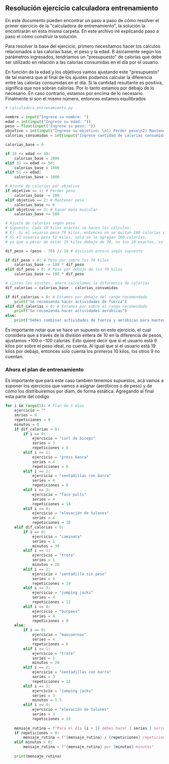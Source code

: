 ## Resolución ejercicio calculadora entrenamiento

En este documento pueden encontrar un paso a paso de cómo resolver el primer ejercicio de la "calculadora de entrenamiento", la solución la encontrarán en esta misma carpeta. En este archivo iré explicando paso a paso el cómo construir la solución.

Para resolver la base del ejercicio, primero necesitamos hacer los cálculos relacionados a las calorías base, el peso y la edad. B
ásicamente según los parámetros ingresados, tendríamos un "presupuesto" de calorías que debe ser utilizado en relación a las calorías consumidas en el día por el usuario.

En función de la edad y los objetivos vamos ajustando este "presupuesto" de tal manera que al final de los ajustes podamos calcular la diferencia entre las calorías consumidas en el día.
Si la cantidad resultante es positiva, significa que nos sobran calorías. Por lo tanto estamos por debajo de lo necesario. En caso contrario, estamos por encima de lo necesario. Finalmente si son el mismo número, entonces estamos equilibrados

```python
# calculadora_entrenamiento.py

nombre = input("Ingrese su nombre: ")
edad = int(input("Ingrese su edad: "))
peso = float(input("Ingrese su peso: "))
objetivo = int(input("Ingrese su objetivo: \n1) Perder peso\n2) Mantener peso\n3) Ganar masa muscular\n: "))
calorias_consumidas = int(input("Ingrese cantidad de calorías consumidas"))

calorias_base = 0

if 18 <= edad <= 30:
    calorias_base = 2000
elif 31 <= edad <= 50:
    calorias_base = 1800
elif 51 <= edad:
    calorias_base = 1600

# Ajuste de calorías por objetivo
if objetivo == 1: # Perder peso
    calorias_base -= 200
elif objetivo == 2: # Mantener peso
    calorias_base += 0
elif objetivo == 3: # Ganar masa muscular
    calorias_base += 500

# Ajuste de calorías según peso
# Supuesto: Cada 10 kilos exactos se hacen los cálculos:
# Ej: Si el usuario pesa 79 kilos, entonces no se quitan 100 calorías por 10 kilos sobre los 70
# Si el usuario pesa 51 kilos, sólo se le agregan 100 calorías, 
# ya que a pesar de estar 19 kilos debajo de 70, no son 20 exactos, solo se cuenta 10 kg

dif_peso = (peso - 70) // 10 # división entera según supuesto

if dif_peso > 0: # Peso por sobre los 70 kilos
    calorias_base -= 100 * dif_peso
elif dif_peso > 0: # Peso por debajo de los 70 kilos
    calorias_base += 100 * dif_peso

# Listos los ajustes, ahora calculamos la diferencia de calorías
dif_calorias = calorias_base - calorias_consumidas

if dif_calorias > 0: # Estamos por debajo del rango recomendado
    print("Se recomienda hacer actividades de fuerza")
elif dif_calorias < 0: # Estamos por sobre el rango recomendado
    print("Se recomienda hacer actividades aeróbicas")
else:
    print("Debes combinar actividades de fuerza y aeróbicas para mantener tus objetivos")
```

Es importante notar que se hace un supuesto en este ejercicio, el cual considera que a través de la división entera de 10 en la diferencia de pesos, ajustamos +100 o -100 calorías.
Esto quiere decir que si el usuario está 9 kilos por sobre el peso ideal, no cuenta. Al igual que si el usuario está 19 kilos por debajo, entonces solo cuenta los primeros 10 kilos, los otros 9 no cuentan.

### Ahora el plan de entrenamiento

Es importante que para este caso también tenemos supuestos, acá vamos a suponer los ejercicios que vamos a asignar (aeróbicos o de peso) y de cómo los distribuiremos por díam, de forma estática. Agregando al final esta parte del código

```python
for i in range(5): # Plan de 5 días
    ejercicio = ""
    series = 0
    repeticiones = 0
    minutos = 0
    if dif_calorias > 0:
        if i == 0:
            ejercicio = "curl de biceps"
            series = 3
            repeticiones = 8
        elif i == 1:
            ejercicio = "press banca"
            series = 4
            repeticiones = 6
        elif i == 2:
            ejercicio = "sentadillas con barra"
            series = 4
            repeticiones = 8
        elif i == 3:
            ejercicio = "face pulls"
            series = 4
            repeticiones = 14
        elif i == 4:
            ejercicio = "elevación de talones"
            series = 4
            repeticiones = 10
    elif dif_calorias < 0:
        if i == 0:
            ejercicio = "caminata"
            series = 1
            minutos = 30
        elif i == 1:
            ejercicio = "trote"
            series = 1
            minutos = 20
        elif i == 2:
            ejercicio = "sentadilla sin peso"
            series = 4
            repeticiones = 14 
        elif i == 3:
            ejercicio = "jumping jacks"
            series = 4
            repeticiones = 12
        elif i == 4:
            ejercicio = "burpees"
            series = 4
            repeticiones = 8
    else:
        if i == 0:
            ejercicio = "mancuernas"
            series = 4
            repeticiones = 6
        elif i == 1:
            ejercicio = "trote"
            series = 1
            minutos = 20 
        elif i == 2:
            ejercicio = "sentadillas con barra"
            series = 3
            repeticiones = 12
        elif i == 3:
            ejercicio = "jumping jacks"
            series = 3
            minutos = 1.5
        elif i == 4:
            ejercicio = "elevación de talones"
            series = 3
            repeticiones = 10
    
    mensaje_rutina = f"Para el día {i + 1} debes hacer { series } series del {ejercicio}"
    if repeticiones > 0:
        mensaje_rutina = f"{mensaje_rutina} x {repeticiones} repeticiones"
    elif minutos > 0:
        mensaje_rutina = f"{mensaje_rutina} por {minutos} minutos"
    
    print(mensaje_rutina)
```

